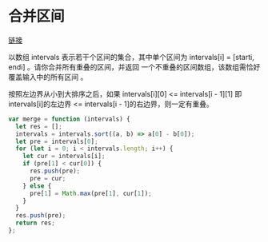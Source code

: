 # 合并区间

[链接](https://leetcode.cn/problems/merge-intervals/description/)

以数组 intervals 表示若干个区间的集合，其中单个区间为 intervals[i] = [starti, endi] 。请你合并所有重叠的区间，并返回 一个不重叠的区间数组，该数组需恰好覆盖输入中的所有区间 。

按照左边界从小到大排序之后，如果 intervals[i][0] <= intervals[i - 1][1] 即 intervals[i]的左边界 <= intervals[i - 1]的右边界，则一定有重叠。

```js
var merge = function (intervals) {
  let res = [];
  intervals = intervals.sort((a, b) => a[0] - b[0]);
  let pre = intervals[0];
  for (let i = 0; i < intervals.length; i++) {
    let cur = intervals[i];
    if (pre[1] < cur[0]) {
      res.push(pre);
      pre = cur;
    } else {
      pre[1] = Math.max(pre[1], cur[1]);
    }
  }
  res.push(pre);
  return res;
};
```
